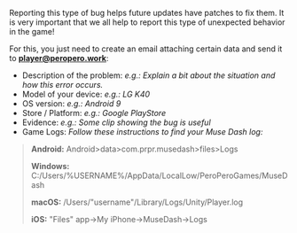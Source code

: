 Reporting this type of bug helps future updates have patches to fix them. It is very important that we all help to report this type of unexpected behavior in the game!

For this, you just need to create an email attaching certain data and send it to **player@peropero.work**:
- Description of the problem: *e.g.: Explain a bit about the situation and how this error occurs.*
- Model of your device: *e.g.: LG K40*
- OS version: *e.g.: Android 9*
- Store / Platform: *e.g.: Google PlayStore*
- Evidence: *e.g.: Some clip showing the bug is useful*
- Game Logs: *Follow these instructions to find your Muse Dash log:*
> **Android:** Android>data>com.prpr.musedash>files>Logs
> 
> **Windows:** C:/Users/%USERNAME%/AppData/LocalLow/PeroPeroGames/MuseDash
> 
> **macOS:** /Users/"username"/Library/Logs/Unity/Player.log
> 
> **iOS:** "Files" app->My iPhone->MuseDash->Logs
